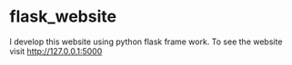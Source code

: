 # flask_website
I develop this website using python flask frame work. To see the website visit http://127.0.0.1:5000
